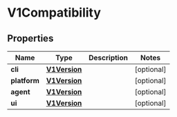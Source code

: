 

# V1Compatibility

## Properties

Name | Type | Description | Notes
------------ | ------------- | ------------- | -------------
**cli** | [**V1Version**](V1Version.md) |  |  [optional]
**platform** | [**V1Version**](V1Version.md) |  |  [optional]
**agent** | [**V1Version**](V1Version.md) |  |  [optional]
**ui** | [**V1Version**](V1Version.md) |  |  [optional]




